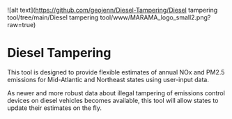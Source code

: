 ![alt text](https://github.com/geojenn/Diesel-Tampering/Diesel tampering tool/tree/main/Diesel tampering tool/www/MARAMA_logo_small2.png?raw=true)

# Diesel Tampering
 
This tool is designed to provide flexible estimates of annual NOx and PM2.5 emissions for Mid-Atlantic and Northeast states using user-input data. 

As newer and more robust data about illegal tampering of emissions control devices on diesel vehicles becomes available, this tool will allow states to update their estimates on the fly.

